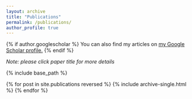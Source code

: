 ```yaml
---
layout: archive
title: "Publications"
permalink: /publications/
author_profile: true
---
```


{% if author.googlescholar %}
  You can also find my articles on <u><a href="{{author.googlescholar}}">my Google Scholar profile</a>.</u>
{% endif %}

*Note: please click paper title for more details*

{% include base_path %}

{% for post in site.publications reversed %}
  {% include archive-single.html %}
{% endfor %}
